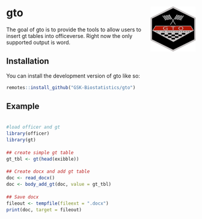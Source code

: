 
# gto <img src="man/figures/logo.png" align="right" height="120" />

<!-- badges: start -->
<!-- badges: end -->

The goal of gto is to provide the tools to allow users to insert gt tables into officeverse. Right now the only supported output is word.

## Installation

You can install the development version of gto like so:

``` r
remotes::install_github("GSK-Biostatistics/gto")
```

## Example

``` r

#load officer and gt
library(officer)
library(gt)

## create simple gt table
gt_tbl <- gt(head(exibble))

## Create docx and add gt table
doc <- read_docx()
doc <- body_add_gt(doc, value = gt_tbl)

## Save docx
fileout <- tempfile(fileext = ".docx")
print(doc, target = fileout)
```

